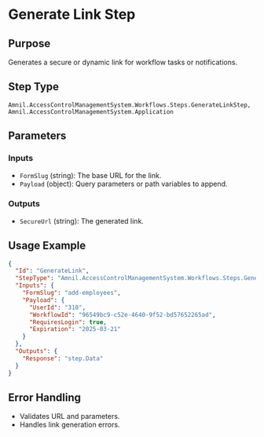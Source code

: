 # Generate Link Step

## Purpose
Generates a secure or dynamic link for workflow tasks or notifications.

## Step Type
```
Amnil.AccessControlManagementSystem.Workflows.Steps.GenerateLinkStep, Amnil.AccessControlManagementSystem.Application
```

## Parameters

### Inputs
- `FormSlug` (string): The base URL for the link.
- `Payload` (object): Query parameters or path variables to append.

### Outputs
- `SecureUrl` (string): The generated link.

## Usage Example
```json
{
  "Id": "GenerateLink",
  "StepType": "Amnil.AccessControlManagementSystem.Workflows.Steps.GenerateLinkStep, Amnil.AccessControlManagementSystem.Application",
  "Inputs": {
    "FormSlug": "add-employees",
    "Payload": {
      "UserId": "310",
      "WorkflowId": "96549bc9-c52e-4640-9f52-bd57652265ad",
      "RequiresLogin": true,
      "Expiration": "2025-03-21"
    }
  },
  "Outputs": {
    "Response": "step.Data"
  }
}
```

## Error Handling
- Validates URL and parameters.
- Handles link generation errors.